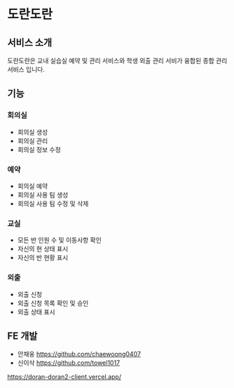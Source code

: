 # 도란도란

## 서비스 소개
도란도란은 교내 실습실 예약 및 관리 서비스와 학생 외출 관리 서비가 융합된 종합 관리 서비스 입니다.

## 기능 

### **회의실**
 - 회의실 생성
 - 회의실 관리
 - 회의실 정보 수정

### **예약**
 - 회의실 예약
 - 회의실 사용 팀 생성
 - 회의실 사용 팀 수정 및 삭제

### **교실**
 - 모든 반 인원 수 및 이동사항 확인
 - 자신의 현 상태 표시
 - 자신의 반 현황 표시

### **외출**
 - 외출 신청
 - 외출 신청 목록 확인 및 승인
 - 외출 상태 표시


## FE 개발 
 - 안채웅 https://github.com/chaewoong0407
 - 신이삭 https://github.com/towel1017


https://doran-doran2-client.vercel.app/
